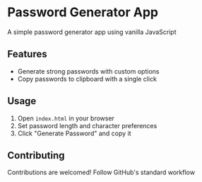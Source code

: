 # Password Generator App
A simple password generator app using vanilla JavaScript

## Features
- Generate strong passwords with custom options
- Copy passwords to clipboard with a single click

## Usage
1. Open `index.html` in your browser
2. Set password length and character preferences
3. Click "Generate Password" and copy it

## Contributing
Contributions are welcomed! Follow GitHub's standard workflow
